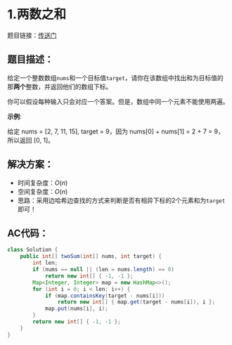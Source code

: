 # 1.两数之和
题目链接：[传送门](https://leetcode-cn.com/problems/two-sum/)

## 题目描述：
给定一个整数数组`nums`和一个目标值`target`，请你在该数组中找出和为目标值的那**两个**整数，并返回他们的数组下标。

你可以假设每种输入只会对应一个答案。但是，数组中同一个元素不能使用两遍。

**示例**:

给定 nums = [2, 7, 11, 15], target = 9，因为 nums[0] + nums[1] = 2 + 7 = 9，所以返回 [0, 1]。

## 解决方案：
- 时间复杂度：$O(n)$
- 空间复杂度：$O(n)$
- 思路：采用边哈希边查找的方式来判断是否有相异下标的2个元素和为`target`即可！

## AC代码：
```java
class Solution {
	public int[] twoSum(int[] nums, int target) {
		int len;
		if (nums == null || (len = nums.length) == 0)
			return new int[] { -1, -1 };
		Map<Integer, Integer> map = new HashMap<>();
		for (int i = 0; i < len; i++) {
			if (map.containsKey(target - nums[i]))
				return new int[] { map.get(target - nums[i]), i };
			map.put(nums[i], i);
		}
		return new int[] { -1, -1 };
	}
}
```